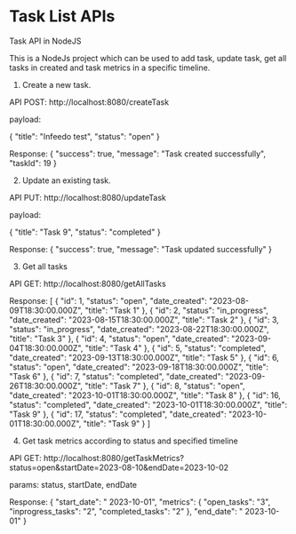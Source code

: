 # Task List APIs
Task API in NodeJS

This is a NodeJs project which can be used to add task, update task, get all tasks in created and task metrics in a specific timeline.

1) Create a new task.

API POST: http://localhost:8080/createTask

payload: 

{
    "title": "Infeedo test",
    "status": "open"
}

Response:
{
    "success": true,
    "message": "Task created successfully",
    "taskId": 19
}

2) Update an existing task.

API PUT: http://localhost:8080/updateTask

payload:

{
    "title": "Task 9",
    "status": "completed"
}

Response:
{
    "success": true,
    "message": "Task updated successfully"
}

3) Get all tasks

API GET: http://localhost:8080/getAllTasks

Response:
[
    {
        "id": 1,
        "status": "open",
        "date_created": "2023-08-09T18:30:00.000Z",
        "title": "Task 1"
    },
    {
        "id": 2,
        "status": "in_progress",
        "date_created": "2023-08-15T18:30:00.000Z",
        "title": "Task 2"
    },
    {
        "id": 3,
        "status": "in_progress",
        "date_created": "2023-08-22T18:30:00.000Z",
        "title": "Task 3"
    },
    {
        "id": 4,
        "status": "open",
        "date_created": "2023-09-04T18:30:00.000Z",
        "title": "Task 4"
    },
    {
        "id": 5,
        "status": "completed",
        "date_created": "2023-09-13T18:30:00.000Z",
        "title": "Task 5"
    },
    {
        "id": 6,
        "status": "open",
        "date_created": "2023-09-18T18:30:00.000Z",
        "title": "Task 6"
    },
    {
        "id": 7,
        "status": "completed",
        "date_created": "2023-09-26T18:30:00.000Z",
        "title": "Task 7"
    },
    {
        "id": 8,
        "status": "open",
        "date_created": "2023-10-01T18:30:00.000Z",
        "title": "Task 8"
    },
    {
        "id": 16,
        "status": "completed",
        "date_created": "2023-10-01T18:30:00.000Z",
        "title": "Task 9"
    },
    {
        "id": 17,
        "status": "completed",
        "date_created": "2023-10-01T18:30:00.000Z",
        "title": "Task 9"
    }
]

4) Get task metrics according to status and specified timeline

API GET: http://localhost:8080/getTaskMetrics?status=open&startDate=2023-08-10&endDate=2023-10-02

params: status, startDate, endDate

Response:
{
    "start_date": " 2023-10-01",
    "metrics": {
        "open_tasks": "3",
        "inprogress_tasks": "2",
        "completed_tasks": "2"
    },
    "end_date": " 2023-10-01"
}
